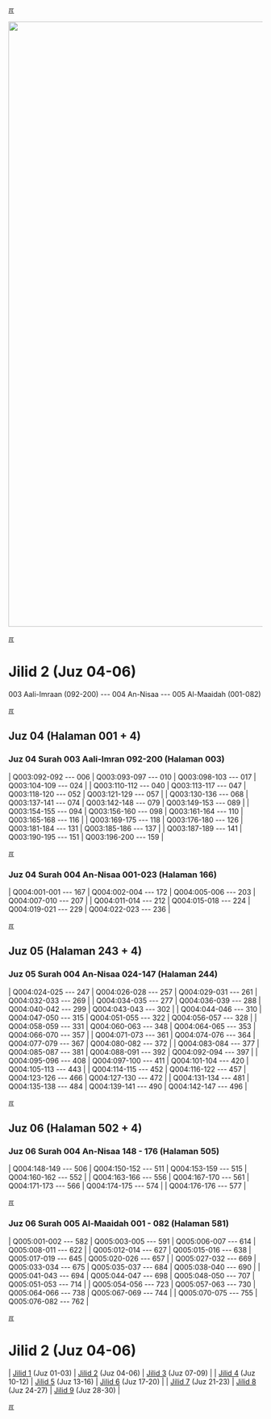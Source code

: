 ---
---

[&#x213C;](#idxXXX)<br id="idx000">

<img src="{{ site.baseurl }}/assets/images/z4816-02.jpg" style="width:1199px;">

[&#x213C;](#)<br id="idx2">
# Jilid 2 (Juz 04-06)

003 Aali-Imraan (092-200) --- 004 An-Nisaa --- 005 Al-Maaidah (001-082)

[&#x213C;](#)<br id="idx204003092">

## Juz 04 (Halaman 001 + 4)

### Juz 04 Surah 003 Aali-Imran 092-200 (Halaman 003)

| Q003:092-092 --- 006 | Q003:093-097 --- 010 | Q003:098-103 --- 017 | Q003:104-109 --- 024 |
| Q003:110-112 --- 040 | Q003:113-117 --- 047 | Q003:118-120 --- 052 | Q003:121-129 --- 057 |
| Q003:130-136 --- 068 | Q003:137-141 --- 074 | Q003:142-148 --- 079 | Q003:149-153 --- 089 |
| Q003:154-155 --- 094 | Q003:156-160 --- 098 | Q003:161-164 --- 110 | Q003:165-168 --- 116 |
| Q003:169-175 --- 118 | Q003:176-180 --- 126 | Q003:181-184 --- 131 | Q003:185-186 --- 137 |
| Q003:187-189 --- 141 | Q003:190-195 --- 151 | Q003:196-200 --- 159 |

[&#x213C;](#)<br id="idx204004001">

### Juz 04 Surah 004 An-Nisaa 001-023 (Halaman 166)

| Q004:001-001 --- 167 | Q004:002-004 --- 172 | Q004:005-006 --- 203 | Q004:007-010 --- 207 |
| Q004:011-014 --- 212 | Q004:015-018 --- 224 | Q004:019-021 --- 229 | Q004:022-023 --- 236 |

[&#x213C;](#)<br id="idx205004244">

## Juz 05 (Halaman 243 + 4)

### Juz 05 Surah 004 An-Nisaa 024-147 (Halaman 244)

| Q004:024-025 --- 247 | Q004:026-028 --- 257 | Q004:029-031 --- 261 | Q004:032-033 --- 269 |
| Q004:034-035 --- 277 | Q004:036-039 --- 288 | Q004:040-042 --- 299 | Q004:043-043 --- 302 |
| Q004:044-046 --- 310 | Q004:047-050 --- 315 | Q004:051-055 --- 322 | Q004:056-057 --- 328 |
| Q004:058-059 --- 331 | Q004:060-063 --- 348 | Q004:064-065 --- 353 | Q004:066-070 --- 357 |
| Q004:071-073 --- 361 | Q004:074-076 --- 364 | Q004:077-079 --- 367 | Q004:080-082 --- 372 |
| Q004:083-084 --- 377 | Q004:085-087 --- 381 | Q004:088-091 --- 392 | Q004:092-094 --- 397 |
| Q004:095-096 --- 408 | Q004:097-100 --- 411 | Q004:101-104 --- 420 | Q004:105-113 --- 443 |
| Q004:114-115 --- 452 | Q004:116-122 --- 457 | Q004:123-126 --- 466 | Q004:127-130 --- 472 |
| Q004:131-134 --- 481 | Q004:135-138 --- 484 | Q004:139-141 --- 490 | Q004:142-147 --- 496 |

[&#x213C;](#)<br id="idx206004244">

## Juz 06 (Halaman 502 + 4)

### Juz 06 Surah 004 An-Nisaa 148 - 176 (Halaman 505)

| Q004:148-149 --- 506 | Q004:150-152 --- 511 | Q004:153-159 --- 515 | Q004:160-162 --- 552 |
| Q004:163-166 --- 556 | Q004:167-170 --- 561 | Q004:171-173 --- 566 | Q004:174-175 --- 574 |
| Q004:176-176 --- 577 |

[&#x213C;](#)<br id="idx206005001">

### Juz 06 Surah 005 Al-Maaidah 001 - 082 (Halaman 581)

| Q005:001-002 --- 582 | Q005:003-005 --- 591 | Q005:006-007 --- 614 | Q005:008-011 --- 622 |
| Q005:012-014 --- 627 | Q005:015-016 --- 638 | Q005:017-019 --- 645 | Q005:020-026 --- 657 |
| Q005:027-032 --- 669 | Q005:033-034 --- 675 | Q005:035-037 --- 684 | Q005:038-040 --- 690 |
| Q005:041-043 --- 694 | Q005:044-047 --- 698 | Q005:048-050 --- 707 | Q005:051-053 --- 714 |
| Q005:054-056 --- 723 | Q005:057-063 --- 730 | Q005:064-066 --- 738 | Q005:067-069 --- 744 |
| Q005:070-075 --- 755 | Q005:076-082 --- 762 |

[&#x213C;](#)<br id="idxA">
# Jilid 2 (Juz 04-06)

| [Jilid 1](001.md) (Juz 01-03) | [Jilid 2](002.md) (Juz 04-06) | [Jilid 3](003.md) (Juz 07-09) |
| [Jilid 4](004.md) (Juz 10-12) | [Jilid 5](005.md) (Juz 13-16) | [Jilid 6](006.md) (Juz 17-20) |
| [Jilid 7](007.md) (Juz 21-23) | [Jilid 8](008.md) (Juz 24-27) | [Jilid 9](009.md) (Juz 28-30) |

[&#x213C;](#)<br id="idxXXX">

